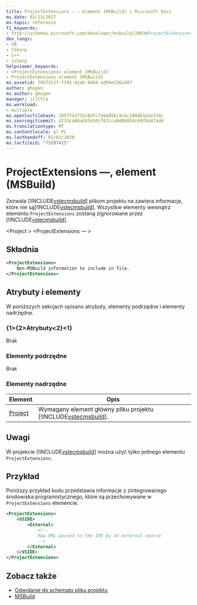 ```yaml
---
title: ProjectExtensions — — element (MSBuild) | Microsoft Docs
ms.date: 03/13/2017
ms.topic: reference
f1_keywords:
- http://schemas.microsoft.com/developer/msbuild/2003#ProjectExtensions
dev_langs:
- VB
- CSharp
- C++
- jsharp
helpviewer_keywords:
- <ProjectExtensions> element [MSBuild]
- ProjectExtensions element [MSBuild]
ms.assetid: f95f312f-ff92-41eb-9469-ad99e236a307
author: ghogen
ms.author: ghogen
manager: jillfra
ms.workload:
- multiple
ms.openlocfilehash: 1057743732c8dfc7ebb05bc9cbc108d61b2e234c
ms.sourcegitcommit: d233ca00ad45e50cf62cca0d0b95dc69f0a87ad6
ms.translationtype: MT
ms.contentlocale: pl-PL
ms.lasthandoff: 01/01/2020
ms.locfileid: "75597415"
---
```

# <a name="projectextensions-element-msbuild"></a>ProjectExtensions —, element (MSBuild)
Zezwala [!INCLUDE[vstecmsbuild](../extensibility/internals/includes/vstecmsbuild_md.md)] plikom projektu na zawiera informacje, które nie są[!INCLUDE[vstecmsbuild](../extensibility/internals/includes/vstecmsbuild_md.md)]. Wszystkie elementy wewnątrz elementu `ProjectExtensions` zostaną zignorowane przez [!INCLUDE[vstecmsbuild](../extensibility/internals/includes/vstecmsbuild_md.md)].

 \<Project > \<ProjectExtensions — >

## <a name="syntax"></a>Składnia

```xml
<ProjectExtensions>
    Non-MSBuild information to include in file.
</ProjectExtensions>
```

## <a name="attributes-and-elements"></a>Atrybuty i elementy
 W poniższych sekcjach opisano atrybuty, elementy podrzędne i elementy nadrzędne.

### <a name="attributes"></a>{1&gt;{2&gt;Atrybuty&lt;2}&lt;1}
 Brak

### <a name="child-elements"></a>Elementy podrzędne
 Brak

### <a name="parent-elements"></a>Elementy nadrzędne

| Element | Opis |
| - | - |
| [Project](../msbuild/project-element-msbuild.md) | Wymagany element główny pliku projektu [!INCLUDE[vstecmsbuild](../extensibility/internals/includes/vstecmsbuild_md.md)]. |

## <a name="remarks"></a>Uwagi
 W projekcie [!INCLUDE[vstecmsbuild](../extensibility/internals/includes/vstecmsbuild_md.md)] można użyć tylko jednego elementu `ProjectExtensions`.

## <a name="example"></a>Przykład
 Poniższy przykład kodu przedstawia informacje z zintegrowanego środowiska programistycznego, które są przechowywane w `ProjectExtensions` elemencie.

```xml
<ProjectExtensions>
    <VSIDE>
        <External>
            <!--
            Raw XML passed to the IDE by an external source
            -->
        </External>
    </VSIDE>
</ProjectExtensions>
```

## <a name="see-also"></a>Zobacz także
- [Odwołanie do schematu pliku projektu](../msbuild/msbuild-project-file-schema-reference.md)
- [MSBuild](../msbuild/msbuild.md)
